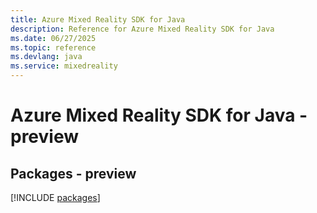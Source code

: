 ```yaml
---
title: Azure Mixed Reality SDK for Java
description: Reference for Azure Mixed Reality SDK for Java
ms.date: 06/27/2025
ms.topic: reference
ms.devlang: java
ms.service: mixedreality
---
```

# Azure Mixed Reality SDK for Java - preview
## Packages - preview
[!INCLUDE [packages](mixed-reality-index.md)]